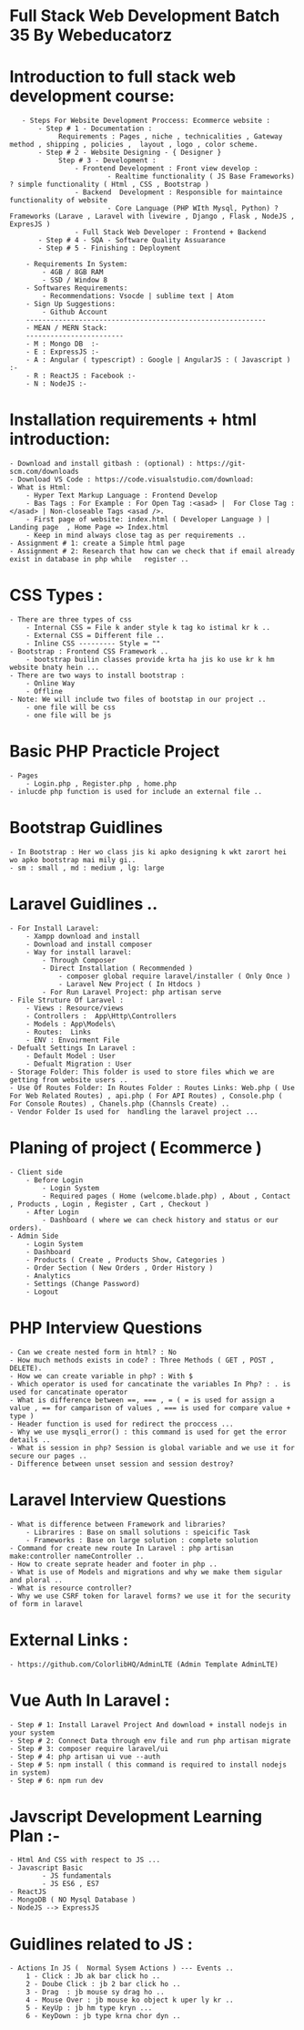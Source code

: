 # Full Stack Web Development Batch 35 By Webeducatorz

# Introduction to full stack web development course:

       - Steps For Website Development Proccess: Ecommerce website :
           - Step # 1 - Documentation :
                Requirements : Pages , niche , technicalities , Gateway method , shipping , policies ,  layout , logo , color scheme.
           - Step # 2 - Website Designing - { Designer }
                Step # 3 - Development :
                    - Frontend Development : Front view develop :
                            - Realtime functionality ( JS Base Frameworks) ? simple functionality ( Html , CSS , Bootstrap )
                    - Backend  Development : Responsible for maintaince functionality of website
                            - Core Language (PHP WIth Mysql, Python) ? Frameworks (Larave , Laravel with livewire , Django , Flask , NodeJS , ExpresJS )
                    - Full Stack Web Developer : Frontend + Backend
           - Step # 4 - SQA - Software Quality Assuarance
           - Step # 5 - Finishing : Deployment

        - Requirements In System:
            - 4GB / 8GB RAM
            - SSD / Window 8
        - Softwares Requirements:
            - Recommendations: Vsocde | sublime text | Atom
        - Sign Up Suggestions:
            - Github Account
        -----------------------------------------------------------
        - MEAN / MERN Stack:
        ------------------------
        - M : Mongo DB  :-
        - E : ExpressJS :-
        - A : Angular ( typescript) : Google | AngularJS : ( Javascript ) :-
        - R : ReactJS : Facebook :-
        - N : NodeJS :-

# Installation requirements + html introduction:

    - Download and install gitbash : (optional) : https://git-scm.com/downloads
    - Download VS Code : https://code.visualstudio.com/download:
    - What is Html:
        - Hyper Text Markup Language : Frontend Develop
        - Bas Tags : For Example : For Open Tag :<asad> |  For Close Tag : </asad> | Non-closeable Tags <asad />.
        - First page of website: index.html ( Developer Language ) | Landing page  , Home Page => Index.html
        - Keep in mind always close tag as per requirements ..
    - Assignment # 1: create a Simple html page
    - Assignment # 2: Research that how can we check that if email already exist in database in php while   register ..

# CSS Types :

    - There are three types of css
        - Internal CSS = File k ander style k tag ko istimal kr k ..
        - External CSS = Different file ..
        - Inline CSS --------- Style = ""
    - Bootstrap : Frontend CSS Framework ..
        - bootstrap builin classes provide krta ha jis ko use kr k hm website bnaty hein ...
    - There are two ways to install bootstrap :
        - Online Way
        - Offline
    - Note: We will include two files of bootstap in our project ..
        - one file will be css
        - one file will be js
# Basic PHP Practicle Project
    - Pages
        - Login.php , Register.php , home.php
    - inlucde php function is used for include an external file ..
# Bootstrap Guidlines

    - In Bootstrap : Her wo class jis ki apko designing k wkt zarort hei wo apko bootstrap mai mily gi..
    - sm : small , md : medium , lg: large
# Laravel Guidlines ..
    - For Install Laravel:
        - Xampp download and install
        - Download and install composer
        - Way for install laravel:
            - Through Composer
            - Direct Installation ( Recommended )
                - composer global require laravel/installer ( Only Once )
                - Laravel New Project ( In Htdocs )
            - For Run Laravel Project: php artisan serve
    - File Struture Of Laravel :
        - Views : Resource/views
        - Controllers :  App\Http\Controllers
        - Models : App\Models\
        - Routes:  Links
        - ENV : Envoirment File
    - Defualt Settings In Laravel :
        - Default Model : User
        - Defualt Migration : User
    - Storage Folder: This folder is used to store files which we are getting from website users ..
    - Use Of Routes Folder: In Routes Folder : Routes Links: Web.php ( Use For Web Related Routes) , api.php ( For API Routes) , Console.php ( For Console Routes) , Chanels.php (Channsls Create) ..
    - Vendor Folder Is used for  handling the laravel project ...
# Planing of project ( Ecommerce )
    - Client side
        - Before Login
            - Login System 
            - Required pages ( Home (welcome.blade.php) , About , Contact , Products , Login , Register , Cart , Checkout )
        - After Login
            - Dashboard ( where we can check history and status or our orders).
    - Admin Side 
        - Login System
        - Dashboard
        - Products ( Create , Products Show, Categories )
        - Order Section ( New Orders , Order History )
        - Analytics
        - Settings (Change Password)
        - Logout
# PHP Interview Questions 
    - Can we create nested form in html? : No
    - How much methods exists in code? : Three Methods ( GET , POST , DELETE).
    - How we can create variable in php? : With $ 
    - Which operator is used for cancatinate the variables In Php? : . is used for cancatinate operator 
    - What is difference between ==, === , = ( = is used for assign a value , == for camparison of values , === is used for compare value + type )
    - Header function is used for redirect the proccess ...
    - Why we use mysqli_error() : this command is used for get the error details ..
    - What is session in php? Session is global variable and we use it for secure our pages ..
    - Difference between unset session and session destroy?
# Laravel Interview Questions
    - What is difference between Framework and libraries?
        - Librarires : Base on small solutions : speicific Task
        - Frameworks : Base on large solution : complete solution
    - Command for create new route In Laravel : php artisan make:controller nameController ..
    - How to create seprate header and footer in php ..
    - What is use of Models and migrations and why we make them sigular and ploral ..
    - What is resource controller?
    - Why we use CSRF token for laravel forms? we use it for the security of form in laravel
# External Links :
    - https://github.com/ColorlibHQ/AdminLTE (Admin Template AdminLTE)
# Vue Auth In Laravel :
    - Step # 1: Install Laravel Project And download + install nodejs in your system
    - Step # 2: Connect Data through env file and run php artisan migrate 
    - Step # 3: composer require laravel/ui 
    - Step # 4: php artisan ui vue --auth
    - Step # 5: npm install ( this command is required to install nodejs in system)
    - Step # 6: npm run dev
# Javscript Development Learning Plan :-
    - Html And CSS with respect to JS ...
    - Javascript Basic 
            - JS fundamentals 
            - JS ES6 , ES7
    - ReactJS 
    - MongoDB ( NO Mysql Database )
    - NodeJS --> ExpressJS 

# Guidlines related to JS :
    - Actions In JS (  Normal Sysem Actions ) --- Events ..
        1 - Click : Jb ak bar click ho ..
        2 - Doube Click : jb 2 bar click ho ..
        3 - Drag  : jb mouse sy drag ho ..
        4 - Mouse Over : jb mouse ko object k uper ly kr ..
        5 - KeyUp : jb hm type kryn ...
        6 - KeyDown : jb type krna chor dyn ..
